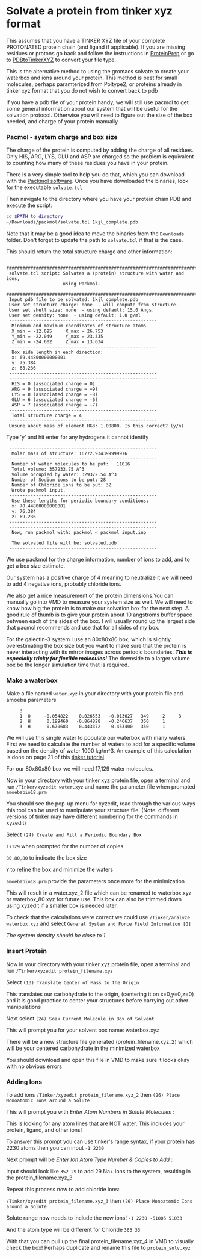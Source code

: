 # Solvate a protein from tinker xyz format

This assumes that you have a TINKER XYZ file of your complete PROTONATED protein chain (and ligand if applicable). If you are missing residues or protons go back and follow the instructions in [ProteinPrep](./ProteinPrep.md) or go to [PDBtoTinkerXYZ](./PDBtoTinkerXYZ.md) to convert your file type.

This is the alternative method to using the gromacs solvate to create your waterbox and ions around your protein. This method is best for small molecules, perhaps paramterized from Poltype2, or proteins already in tinker xyz format that you do not wish to convert back to pdb

If you have a pdb file of your protein handy, we will still use pacmol to get some general information about our system that will be useful for the solvation protocol. Otherwise you will need to figure out the size of the box needed, and charge of your protein manually. 

### Pacmol - system charge and box size
The charge of the protein is computed by adding the charge of all residues. Only HIS, ARG, LYS, GLU and ASP are charged so the problem is equivalent to counting how many of these residues you have in your protein. 

There is a very simple tool to help you do that, which you can download with the [Packmol software](http://m3g.iqm.unicamp.br/packmol/download.shtml). Once you have downloaded the binaries, look for the executable `solvate.tcl`

Then navigate to the directory where you have your protein chain PDB and execute the script:

```sh
cd $PATH_to_directory
~/Downloads/packmol/solvate.tcl 1kjl_complete.pdb

```
Note that it may be a good idea to move the binaries from the `Downloads` folder. Don't forget to update the path to `solvate.tcl` if that is the case. 

This should return the total structure charge and other information:

```
  ###########################################################################
 solvate.tcl script: Solvates a (protein) structure with water and ions,
                     using Packmol. 
 ###########################################################################
 Input pdb file to be solvated: 1kjl_complete.pdb 
 User set structure charge: none  - will compute from structure. 
 User set shell size: none  - using default: 15.0 Angs. 
 User set density: none  - using default: 1.0 g/ml 
 -------------------------------------------------------
  Minimum and maximum coordinates of structure atoms 
  X_min = -12.695     X_max = 26.753 
  Y_min = -22.049     Y_max = 23.335 
  Z_min = -24.602     Z_max = 13.634 
 -------------------------------------------------------
  Box side length in each direction: 
  x: 69.44800000000001 
  y: 75.384 
  z: 68.236 
 -------------------------------------------------------
 -------------------------------------------------------
  HIS = 0 (associated charge = 0) 
  ARG = 9 (associated charge = +9) 
  LYS = 8 (associated charge = +8) 
  GLU = 6 (associated charge = -6) 
  ASP = 7 (associated charge = -7) 
 -------------------------------------------------------
  Total structure charge = 4
 -------------------------------------------------------
 Unsure about mass of element HG3: 1.00800. Is this correct? (y/n)
```


Type 'y' and hit enter for any hydrogens it cannot identify


```
 -------------------------------------------------------
  Molar mass of structure: 16772.934399999976
 -------------------------------------------------------
  Number of water molecules to be put:   11016 
  Total volume: 357233.75 A^3
  Volume occupied by water: 329372.54 A^3 
  Number of Sodium ions to be put: 28
  Number of Chloride ions to be put: 32
  Wrote packmol input. 
 -------------------------------------------------------
  Use these lengths for periodic boundary conditions: 
  x: 70.44800000000001
  y: 76.384
  z: 69.236
 -------------------------------------------------------
 -------------------------------------------------------
  Now, run packmol with: packmol < packmol_input.inp       
 -------------------------------------------------------
  The solvated file will be: solvated.pdb 
 -------------------------------------------------------
```

We use packmol for the charge information, number of ions to add, and to get a box size estimate. 

Our system has a positive charge of 4 meaning to neutralize it we will need to add 4 negative ions, probably chloride ions. 

We also get a nice measurement of the protein dimensions.You can manually go into VMD to measure your system size as well. We will need to know how big the protein is to make our solvation box for the next step. A good rule of thumb is to give your protein about 10 angstroms buffer space between each of the sides of the box. I will usually round up the largest side that pacmol recommends and use that for all sides of my box. 


For the galectin-3 system I use an 80x80x80 box, which is slightly overestimating the box size but you want to make sure that the protein is never interacting with its mirror images across periodic boundaries. ***This is especially tricky for flexible molecules!*** The downside to a larger volume box be the longer simulation time that is required. 

### Make a waterbox

Make a file named `water.xyz` in your directory with your protein file and amoeba parameters
```
     3
     1  O     -0.054822    0.026553   -0.013027   349     2     3
     2  H      0.199460   -0.864828   -0.246637   350     1
     3  H      0.670683    0.443372    0.453400   350     1
```

We will use this single water to populate our waterbox with many waters. First we need to calculate the number of waters to add for a specific volume based on the density of water 1000 kg/m^3. An example of this calculation is done on page 21 of this [tinker tutorial](https://tinker-hp.org/wp-content/uploads/2022/10/Tinker_preparation_tutorial.pdf).

For our 80x80x80 box we will need 17,129 water molecules. 


Now in your directory with your tinker xyz protein file, open a terminal and run `/Tinker/xyzedit water.xyz` and name the parameter file when prompted `amoebabio18.prm`

You should see the pop-up menu for xyzedit, read through the various ways this tool can be used to manipulate your structure file. (Note: different versions of tinker may have different numbering for the commands in xyzedit)

Select `(24) Create and Fill a Periodic Boundary Box`

`17129` when prompted for the number of copies

`80,80,80` to indicate the box size

`Y` to refine the box and minimize the waters

`amoebabio18.prm` provide the parameters once more for the minimization

This will result in a water.xyz_2 file which can be renamed to waterbox.xyz or waterbox_80.xyz for future use. This box can also be trimmed down using xyzedit if a smaller box is needed later. 

To check that the calculations were correct we could use `/Tinker/analyze waterbox.xyz`  and select `General System and Force Field Information [G]`

*The system density should be close to 1* 


### Insert Protein

Now in your directory with your tinker xyz protein file, open a terminal and run `/Tinker/xyzedit protein_filename.xyz`

Select `(13) Translate Center of Mass to the Origin`

This translates our carbohydrate to the origin, (centering it on x=0,y=0,z=0) and it is good practice to center your structures before carrying out other manipulations

Next select `(24) Soak Current Molecule in Box of Solvent`

This will prompt you for your solvent box name: waterbox.xyz

There will be a new structure file generated (protein_filename.xyz_2) which will be your centered carbohydrate in the minimized waterbox

You should download and open this file in VMD to make sure it looks okay with no obvious errors


### Adding Ions

To add ions `/Tinker/xyzedit protein_filename.xyz_2` then `(26) Place Monoatomic Ions around a Solute`

This will prompt you with  *Enter Atom Numbers in Solute Molecules :*

This is looking for any atom lines that are NOT water. This includes your protein, ligand, and other ions!

To answer this prompt you can use tinker's range syntax, if your protein has 2230 atoms then you can input `-1 2230`

Next prompt will be *Enter Ion Atom Type Number & Copies to Add :*

Input should look like `352 29` to add 29 Na+ ions to the system, resulting in the protein_filename.xyz_3

Repeat this process now to add chloride ions:

`/Tinker/xyzedit protein_filename.xyz_3` then `(26) Place Monoatomic Ions around a Solute`

Solute range now needs to include the new ions! `-1 2230 -51005 51033`

And the atom type will be different for Chloride `363 33`

With that you can pull up the final protein_filename.xyz_4 in VMD to visually check the box! Perhaps duplicate and rename this file to `protein_solv.xyz`








